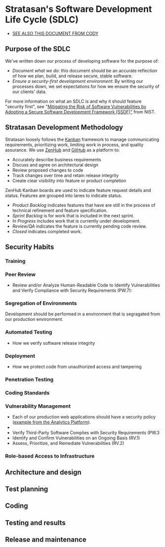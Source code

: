 # Stratasan's Software Development Life Cycle (SDLC)

- [SEE ALSO THIS DOCUMENT FROM CODY](https://drive.google.com/file/d/1ckOZZ-EpEOeMMukyWgKUdb3NuUBpDx34/view?usp=sharing)

## Purpose of the SDLC

We've written down our process of developing software for the purpose of:

- *Document what we _do_*: this document should be an accurate reflection of how we plan, build, and release secure, stable software.
- *Ensure a security-first development environment*: By writing our processes down, we set expectations for how we ensure the security of our clients' data.

For more information on what an SDLC is and why it should feature "security first", see "[Mitigating the Risk of Software Vulnerabilities by Adopting a Secure Software Development Framework (SSDF)"](https://nvlpubs.nist.gov/nistpubs/CSWP/NIST.CSWP.04232020.pdf) from NIST.

## Stratasan Development Methodology

Stratasan loosely follows the [Kanban](https://www.atlassian.com/agile/kanban) framework to manage communicating requirements, prioritizing work, limiting work in process, and quality assurance. We use [ZenHub](https://www.zenhub.com/) and [GitHub](https://github.com) as a platform to:

- Accurately describe business requirements
- Discuss and agree on architectural design
- Review proposed changes to code
- Track changes over time and retain release integrity
- Create clear visibility into feature or product completion

ZenHub Kanban boards are used to indicate feature request details and status. Features are grouped into lanes to indicate status.

- *Product Backlog* indicates features that have are still in the process of technical refinement and feature specification.
- *Sprint Backlog* is for work that is included in the next sprint.
- *In Progress* includes work that is currently under development.
- *Review/QA* indicates the feature is currently pending code review.
- *Closed* indicates completed work.

## Security Habits

### Training

### Peer Review

- Review and/or Analyze Human-Readable Code to Identify Vulnerabilities and Verify Compliance with Security Requirements (PW.7):

### Segregation of Environments

Development should be performed in a environment that is segragated from our production environment.

### Automated Testing

- How we verify software release integrity

### Deployment

- How we protect code from unauthorized access and tampering

### Penetration Testing

### Coding Standards

### Vulnerability Management

- Each of our production web applications should have a security policy ([example from the Analytics Platform](https://github.com/stratasan/health/security/policy)).
- 
- Verify Third-Party Software Complies with Security Requirements (PW.3
- Identify and Confirm Vulnerabilities on an Ongoing Basis (RV.1)
- Assess, Prioritize, and Remediate Vulnerabilities (RV.2)

### Role-based Access to Infrastructure

## Architecture and design
## Test planning
## Coding
## Testing and results
## Release and maintenance

